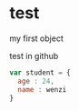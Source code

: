 test
====

my first object

test in github

```javascript
var student = {
  age : 24,
  name : wenzi
}
```
